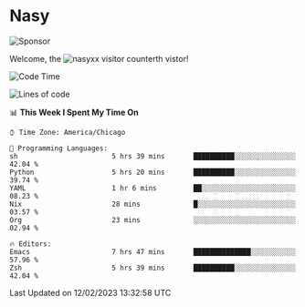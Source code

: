 # Nasy

<!--
<p align="center">
<img height="200" src="https://github-readme-stats.vercel.app/api?username=nasyxx&count_private=true&show_icons=true&theme=dracula&include_all_commits=true"/>
<img height="200" src="https://github-readme-stats.vercel.app/api/top-langs/?username=nasyxx&theme=dracula&hide=html,jupyter+notebook&count_private=true&show_icons=true"/>
</p>

  
----------------
-->

![Sponsor](https://img.shields.io/static/v1.svg?label=Sponsor&message=%E2%9D%A4&logo=GitHub&style=flat&color=pink)
 
Welcome, the ![nasyxx visitor counter](https://count.getloli.com/get/@nasyxx?theme=rule34)th vistor!
 
<!--START_SECTION:waka-->
![Code Time](http://img.shields.io/badge/Code%20Time-3%2C149%20hrs%2013%20mins-blue)

![Lines of code](https://img.shields.io/badge/From%20Hello%20World%20I%27ve%20Written-5%20Million%20lines%20of%20code-blue)

📊 **This Week I Spent My Time On** 

```text
⌚︎ Time Zone: America/Chicago

💬 Programming Languages: 
sh                       5 hrs 39 mins       ██████████░░░░░░░░░░░░░░░   42.04 % 
Python                   5 hrs 20 mins       ██████████░░░░░░░░░░░░░░░   39.74 % 
YAML                     1 hr 6 mins         ██░░░░░░░░░░░░░░░░░░░░░░░   08.23 % 
Nix                      28 mins             █░░░░░░░░░░░░░░░░░░░░░░░░   03.57 % 
Org                      23 mins             ░░░░░░░░░░░░░░░░░░░░░░░░░   02.94 % 

🔥 Editors: 
Emacs                    7 hrs 47 mins       ██████████████░░░░░░░░░░░   57.96 % 
Zsh                      5 hrs 39 mins       ██████████░░░░░░░░░░░░░░░   42.04 % 

```


 Last Updated on 12/02/2023 13:32:58 UTC
<!--END_SECTION:waka-->

<!-- ![visitors](https://visitor-badge.laobi.icu/badge?page_id=nasyxx.nasyxx) -->
